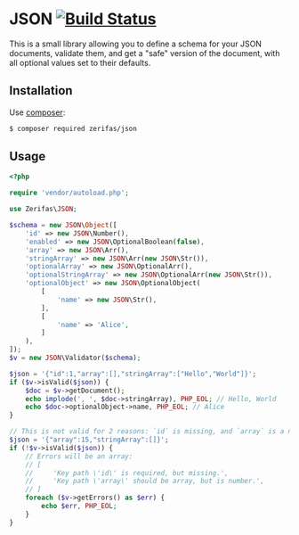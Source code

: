 # JSON [![Build Status](https://travis-ci.org/Drarok/json.svg?branch=develop)](https://travis-ci.org/Drarok/json)

This is a small library allowing you to define a schema for your JSON documents, validate them, and get a "safe" version of the document, with all optional values set to their defaults.

## Installation

Use [composer](https://getcomposer.org):

```bash
$ composer required zerifas/json
```

## Usage

```php
<?php

require 'vendor/autoload.php';

use Zerifas\JSON;

$schema = new JSON\Object([
    'id' => new JSON\Number(),
    'enabled' => new JSON\OptionalBoolean(false),
    'array' => new JSON\Arr(),
    'stringArray' => new JSON\Arr(new JSON\Str()),
    'optionalArray' => new JSON\OptionalArr(),
    'optionalStringArray' => new JSON\OptionalArr(new JSON\Str()),
    'optionalObject' => new JSON\OptionalObject(
        [
            'name' => new JSON\Str(),
        ],
        [
            'name' => 'Alice',
        ]
    ),
]);
$v = new JSON\Validator($schema);

$json = '{"id":1,"array":[],"stringArray":["Hello","World"]}';
if ($v->isValid($json)) {
    $doc = $v->getDocument();
    echo implode(', ', $doc->stringArray), PHP_EOL; // Hello, World
    echo $doc->optionalObject->name, PHP_EOL; // Alice
}

// This is not valid for 2 reasons: `id` is missing, and `array` is a number.
$json = '{"array":15,"stringArray":[]}';
if (!$v->isValid($json)) {
    // Errors will be an array:
    // [
    //     'Key path \'id\' is required, but missing.',
    //     'Key path \'array\' should be array, but is number.',
    // ]
    foreach ($v->getErrors() as $err) {
        echo $err, PHP_EOL;
    }
}
```
